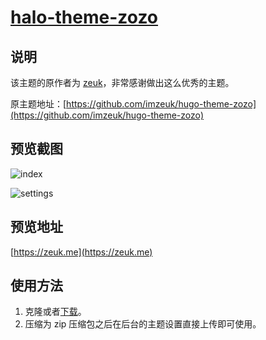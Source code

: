 <h1><a href="https://github.com/halo-dev" target="_blank">halo-theme-zozo</a></h1>

## 说明

该主题的原作者为 [zeuk](https://zeuk.me)，非常感谢做出这么优秀的主题。

原主题地址：[https://github.com/imzeuk/hugo-theme-zozo](https://github.com/imzeuk/hugo-theme-zozo)

## 预览截图

![index](https://i.loli.net/2019/09/19/6TQ3ehzraHUmGwn.png)

![settings](https://i.loli.net/2019/05/29/5ced70ab1b34a26780.png)

## 预览地址

[https://zeuk.me](https://zeuk.me)

## 使用方法

1. 克隆或者[下载](https://github.com/halo-dev/halo-theme-zozo/releases)。
2. 压缩为 zip 压缩包之后在后台的主题设置直接上传即可使用。


